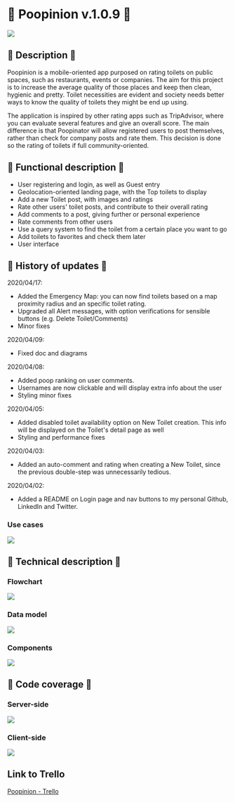 # 💩 Poopinion v.1.0.9 💩
![](./images/header.png)
## 🚽 Description 🚽
Poopinion is a mobile-oriented app purposed on rating toilets on public spaces, such as restaurants, events or companies. The aim for this project is to increase the average quality of those places and keep then clean, hygienic and pretty. Toilet necessities are evident and society needs better ways to know the quality of toilets they might be end up using.

The application is inspired by other rating apps such as TripAdvisor, where you can evaluate several features and give an overall score. The main difference is that Poopinator will allow registered users to post themselves, rather than check for company posts and rate them. This decision is done so the rating of toilets if full community-oriented.

## 🚽 Functional description 🚽
- User registering and login, as well as Guest entry
- Geolocation-oriented landing page, with the Top toilets to display
- Add a new Toilet post, with images and ratings
- Rate other users' toilet posts, and contribute to their overall rating
- Add comments to a post, giving further or personal experience
- Rate comments from other users
- Use a query system to find the toilet from a certain place you want to go
- Add toilets to favorites and check them later
- User interface

## 🚽 History of updates 🚽
2020/04/17:
- Added the Emergency Map: you can now find toilets based on a map proximity radius and an specific toilet rating.
- Upgraded all Alert messages, with option verifications for sensible buttons (e.g. Delete Toilet/Comments)
- Minor fixes

2020/04/09:
- Fixed doc and diagrams

2020/04/08:
- Added poop ranking on user comments.
- Usernames are now clickable and will display extra info about the user
- Styling minor fixes

2020/04/05:
- Added disabled toilet availability option on New Toilet creation. This info will be displayed on the Toilet's detail page as well
- Styling and performance fixes

2020/04/03:
- Added an auto-comment and rating when creating a New Toilet, since the previous double-step was unnecessarily tedious.

2020/04/02:
- Added a README on Login page and nav buttons to my personal Github, LinkedIn and Twitter.

### Use cases

![](./images/use-cases.png)

## 🚽 Technical description 🚽

### Flowchart

![](./images/block-diagram.jpg)

### Data model

![](./images/data-model.jpg)

### Components

![](./images/component-diagram.jpg)

## 🚽 Code coverage 🚽

### Server-side

![](./images/code-coverage-server-side.png)

### Client-side

![](./images/code-coverage-client-side.png)

## Link to Trello

[Poopinion - Trello](https://trello.com/b/SsFJFqfA/poopinion)